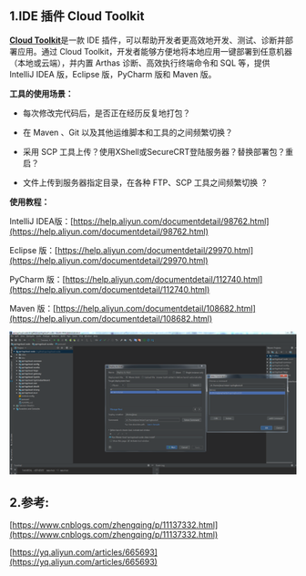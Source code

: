 ## 1.**IDE 插件 Cloud Toolkit**

[**Cloud Toolkit**](http://mp.weixin.qq.com/s?__biz=MzU4NzU0MDIzOQ==&mid=2247485842&idx=1&sn=18489e421ddc25b5cc38ca2283836687&chksm=fdeb3bf2ca9cb2e451e20359b5b29347d1389736eed336813eb222cc921a1ccee1c95b34855d&scene=21#wechat_redirect)是一款 IDE 插件，可以帮助开发者更高效地开发、测试、诊断并部署应用。通过 Cloud Toolkit，开发者能够方便地将本地应用一键部署到任意机器（本地或云端），并内置 Arthas 诊断、高效执行终端命令和 SQL 等，提供 IntelliJ IDEA 版，Eclipse 版，PyCharm 版和 Maven 版。

**工具的使用场景：**

* 每次修改完代码后，是否正在经历反复地打包？

* 在 Maven 、Git 以及其他运维脚本和工具的之间频繁切换？

* 采用 SCP 工具上传？使用XShell或SecureCRT登陆服务器？替换部署包？重启？

* 文件上传到服务器指定目录，在各种 FTP、SCP 工具之间频繁切换 ？

**使用教程：**

IntelliJ IDEA版：[https://help.aliyun.com/documentdetail/98762.html](https://help.aliyun.com/documentdetail/98762.html)

Eclipse 版：[https://help.aliyun.com/documentdetail/29970.html](https://help.aliyun.com/documentdetail/29970.html)

PyCharm 版：[https://help.aliyun.com/documentdetail/112740.html](https://help.aliyun.com/documentdetail/112740.html)

Maven 版：[https://help.aliyun.com/documentdetail/108682.html](https://help.aliyun.com/documentdetail/108682.html)

![img](/static/image/微信截图_20191211105545.png)

## 2.参考:

[https://www.cnblogs.com/zhengqing/p/11137332.html](https://www.cnblogs.com/zhengqing/p/11137332.html)

[https://yq.aliyun.com/articles/665693](https://yq.aliyun.com/articles/665693)

